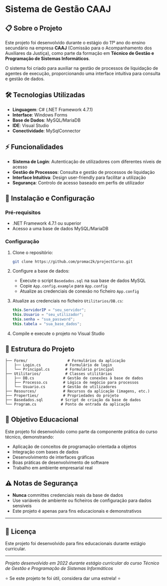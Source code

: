 # Sistema de Gestão CAAJ

## 📋 Sobre o Projeto

Este projeto foi desenvolvido durante o estágio do 11º ano do ensino secundário na empresa **CAAJ** (Comissão para o Acompanhamento dos Auxiliares da Justiça), como parte da formação em **Técnico de Gestão e Programação de Sistemas Informáticos**.

O sistema foi criado para auxiliar na gestão de processos de liquidação de agentes de execução, proporcionando uma interface intuitiva para consulta e gestão de dados.

## 🛠️ Tecnologias Utilizadas

-   **Linguagem**: C# (.NET Framework 4.7.1)
-   **Interface**: Windows Forms
-   **Base de Dados**: MySQL/MariaDB
-   **IDE**: Visual Studio
-   **Conectividade**: MySqlConnector

## ⚡ Funcionalidades

-   **Sistema de Login**: Autenticação de utilizadores com diferentes níveis de acesso
-   **Gestão de Processos**: Consulta e gestão de processos de liquidação
-   **Interface Intuitiva**: Design user-friendly para facilitar a utilização
-   **Segurança**: Controlo de acesso baseado em perfis de utilizador

## 🚀 Instalação e Configuração

### Pré-requisitos

-   .NET Framework 4.7.1 ou superior
-   Acesso a uma base de dados MySQL/MariaDB

### Configuração

1. Clone o repositório:

    ```bash
    git clone https://github.com/promac2k/projectCurso.git
    ```

2. Configure a base de dados:

    - Execute o script `Basedados.sql` na sua base de dados MySQL
    - Copie `App.config.example` para `App.config`
    - Atualize as credenciais de conexão no ficheiro `App.config`

3. Atualize as credenciais no ficheiro `Utilitarios/DB.cs`:

    ```csharp
    this.ServidorIP = "seu_servidor";
    this.Usuario = "seu_utilizador";
    this.senha = "sua_password";
    this.tabela = "sua_base_dados";
    ```

4. Compile e execute o projeto no Visual Studio

## 📁 Estrutura do Projeto

```
├── Forms/                  # Formulários da aplicação
│   ├── Login.cs           # Formulário de login
│   └── Principal.cs       # Formulário principal
├── Utilitarios/           # Classes utilitárias
│   ├── DB.cs             # Gestão de conexões à base de dados
│   ├── Processo.cs       # Lógica de negócio para processos
│   └── Usuario.cs        # Gestão de utilizadores
├── Resources/            # Recursos da aplicação (imagens, etc.)
├── Properties/           # Propriedades do projeto
├── Basedados.sql        # Script de criação da base de dados
└── Program.cs           # Ponto de entrada da aplicação
```

## 🎯 Objetivo Educacional

Este projeto foi desenvolvido como parte da componente prática do curso técnico, demonstrando:

-   Aplicação de conceitos de programação orientada a objetos
-   Integração com bases de dados
-   Desenvolvimento de interfaces gráficas
-   Boas práticas de desenvolvimento de software
-   Trabalho em ambiente empresarial real

## ⚠️ Notas de Segurança

-   **Nunca** committes credenciais reais da base de dados
-   Use variáveis de ambiente ou ficheiros de configuração para dados sensíveis
-   Este projeto é apenas para fins educacionais e demonstrativos

---

## 📄 Licença

Este projeto foi desenvolvido para fins educacionais durante estágio curricular.

---

_Projeto desenvolvido em 2022 durante estágio curricular do curso Técnico de Gestão e Programação de Sistemas Informáticos_

⭐ Se este projeto te foi útil, considera dar uma estrela! ⭐

